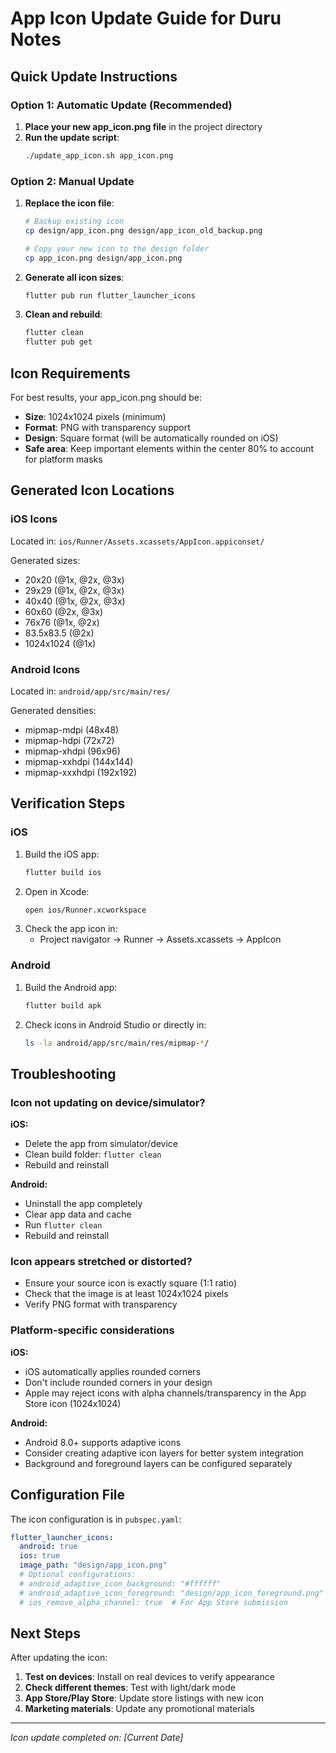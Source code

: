 # App Icon Update Guide for Duru Notes

## Quick Update Instructions

### Option 1: Automatic Update (Recommended)

1. **Place your new app_icon.png file** in the project directory
2. **Run the update script**:
   ```bash
   ./update_app_icon.sh app_icon.png
   ```

### Option 2: Manual Update

1. **Replace the icon file**:
   ```bash
   # Backup existing icon
   cp design/app_icon.png design/app_icon_old_backup.png
   
   # Copy your new icon to the design folder
   cp app_icon.png design/app_icon.png
   ```

2. **Generate all icon sizes**:
   ```bash
   flutter pub run flutter_launcher_icons
   ```

3. **Clean and rebuild**:
   ```bash
   flutter clean
   flutter pub get
   ```

## Icon Requirements

For best results, your app_icon.png should be:
- **Size**: 1024x1024 pixels (minimum)
- **Format**: PNG with transparency support
- **Design**: Square format (will be automatically rounded on iOS)
- **Safe area**: Keep important elements within the center 80% to account for platform masks

## Generated Icon Locations

### iOS Icons
Located in: `ios/Runner/Assets.xcassets/AppIcon.appiconset/`

Generated sizes:
- 20x20 (@1x, @2x, @3x)
- 29x29 (@1x, @2x, @3x)
- 40x40 (@1x, @2x, @3x)
- 60x60 (@2x, @3x)
- 76x76 (@1x, @2x)
- 83.5x83.5 (@2x)
- 1024x1024 (@1x)

### Android Icons
Located in: `android/app/src/main/res/`

Generated densities:
- mipmap-mdpi (48x48)
- mipmap-hdpi (72x72)
- mipmap-xhdpi (96x96)
- mipmap-xxhdpi (144x144)
- mipmap-xxxhdpi (192x192)

## Verification Steps

### iOS
1. Build the iOS app:
   ```bash
   flutter build ios
   ```
2. Open in Xcode:
   ```bash
   open ios/Runner.xcworkspace
   ```
3. Check the app icon in:
   - Project navigator → Runner → Assets.xcassets → AppIcon

### Android
1. Build the Android app:
   ```bash
   flutter build apk
   ```
2. Check icons in Android Studio or directly in:
   ```bash
   ls -la android/app/src/main/res/mipmap-*/
   ```

## Troubleshooting

### Icon not updating on device/simulator?

**iOS:**
- Delete the app from simulator/device
- Clean build folder: `flutter clean`
- Rebuild and reinstall

**Android:**
- Uninstall the app completely
- Clear app data and cache
- Run `flutter clean`
- Rebuild and reinstall

### Icon appears stretched or distorted?

- Ensure your source icon is exactly square (1:1 ratio)
- Check that the image is at least 1024x1024 pixels
- Verify PNG format with transparency

### Platform-specific considerations

**iOS:**
- iOS automatically applies rounded corners
- Don't include rounded corners in your design
- Apple may reject icons with alpha channels/transparency in the App Store icon (1024x1024)

**Android:**
- Android 8.0+ supports adaptive icons
- Consider creating adaptive icon layers for better system integration
- Background and foreground layers can be configured separately

## Configuration File

The icon configuration is in `pubspec.yaml`:

```yaml
flutter_launcher_icons:
  android: true
  ios: true
  image_path: "design/app_icon.png"
  # Optional configurations:
  # android_adaptive_icon_background: "#ffffff"
  # android_adaptive_icon_foreground: "design/app_icon_foreground.png"
  # ios_remove_alpha_channel: true  # For App Store submission
```

## Next Steps

After updating the icon:

1. **Test on devices**: Install on real devices to verify appearance
2. **Check different themes**: Test with light/dark mode
3. **App Store/Play Store**: Update store listings with new icon
4. **Marketing materials**: Update any promotional materials

---

*Icon update completed on: [Current Date]*
